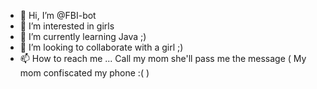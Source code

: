 - 👋 Hi, I’m @FBI-bot
- 👀 I’m interested in girls
- 🌱 I’m currently learning Java ;)
- 💞️ I’m looking to collaborate with a girl ;)
- 📫 How to reach me ... Call my mom she'll pass me the message (  My mom confiscated my phone :(  )

<!---
FBI-bot/FBI-bot is a ✨ special ✨ repository because its `README.md` (this file) appears on your GitHub profile.
You can click the Preview link to take a look at your changes.
--->
